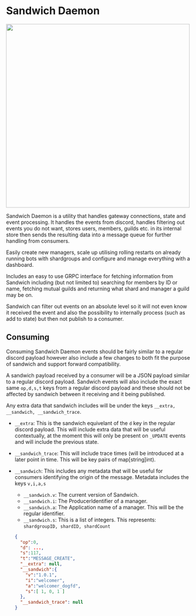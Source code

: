 # Sandwich Daemon

<img src="https://raw.githubusercontent.com/WelcomerTeam/Sandwich-Daemon/next/assets/icon.svg" width="500"/>

Sandwich Daemon is a utility that handles gateway connections, state and event processing. It handles the events from discord, handles filtering out events you do not want, stores users, members, guilds etc. in its internal store then sends the resulting data into a message queue for further handling from consumers.

Easily create new managers, scale up utilising rolling restarts on already running bots with shardgroups and configure and manage everything with a dashboard.

Includes an easy to use GRPC interface for fetching information from Sandwich including (but not limited to) searching for members by ID or name, fetching mutual guilds and returning what shard and manager a guild may be on.

Sandwich can filter out events on an absolute level so it will not even know it received the event and also the possibility to internally process (such as add to state) but then not publish to a consumer.

## Consuming

Consuming Sandwich Daemon events should be fairly similar to a regular discord payload however also include a few changes to both fit the purpose of sandwich and support forward compatibility.

A sandwich payload received by a consumer will be a JSON payload similar to a regular discord payload. Sandwich events will also include the exact same `op,d,s,t` keys from a regular discord payload and these should not be affected by sandwich between it receiving and it being published.

Any extra data that sandwich includes will be under the keys `__extra, __sandwich, __sandwich_trace`.

- `__extra`: This is the sandwich equivelant of the `d` key in the regular discord payload. This will include extra data that will be useful contextually, at the moment this will only be present on `_UPDATE` events and will include the previous state.
- `__sandwich_trace`: This will include trace times (will be introduced at a later point in time. This will be key pairs of map[string]int).
- `__sandwich`: This includes any metadata that will be useful for consumers identifying the origin of the message. Metadata includes the keys `v,i,a,s`

  - `__sandwich.v`: The current version of Sandwich.
  - `__sandwich.i`: The ProducerIdentifier of a manager.
  - `__sandwich.a`: The Application name of a manager. This will be the regular identifier.
  - `__sandwich.s`: This is a list of integers. This represents: `shardgroupID, shardID, shardCount`

  ```json
  {
    "op":0,
    "d": ...,
    "s":117,
    "t":"MESSAGE_CREATE",
    "__extra": null,
    "__sandwich":{
      "v":"1.0.1",
      "i":"welcomer",
      "a":"welcomer_dogfd",
      "s":[ 1, 0, 1 ]
    },
    "__sandwich_trace": null
  }
  ```
